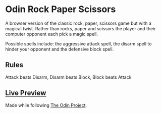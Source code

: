 # Odin Rock Paper Scissors
A browser version of the classic rock, paper, scissors game but with a magical twist. Rather than
rocks, paper and scissors the player and their computer opponent each pick a magic spell.

Possible spells include: the aggressive attack spell, the disarm spell to hinder your opponent and
the defensive block spell.

## Rules
Attack beats Disarm, Disarm beats Block, Block beats Attack

## [Live Preview](https://pastephenson.github.io/Odin-RPS/)

Made while following [The Odin Project](https://www.theodinproject.com). 
